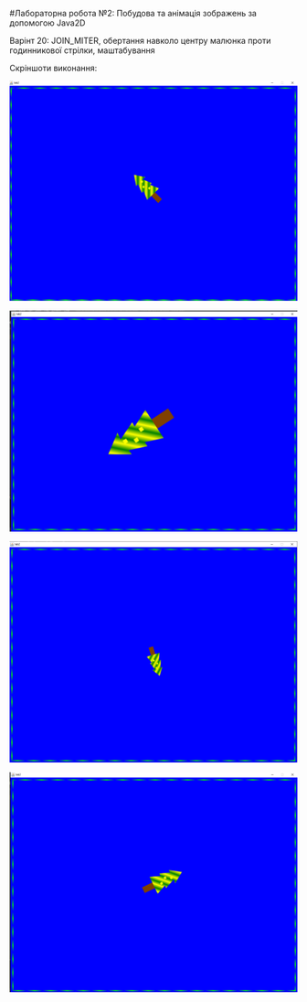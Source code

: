 #Лабораторна робота №2: Побудова та анімація зображень за допомогою Java2D 

Варінт 20: JOIN_MITER, обертання навколо центру малюнка проти годинникової стрілки, маштабування

Скріншоти виконання:


![lab](img/img1.png)

![lab](img/img2.png)

![lab](img/img3.png) 

![lab](img/img4.png) 